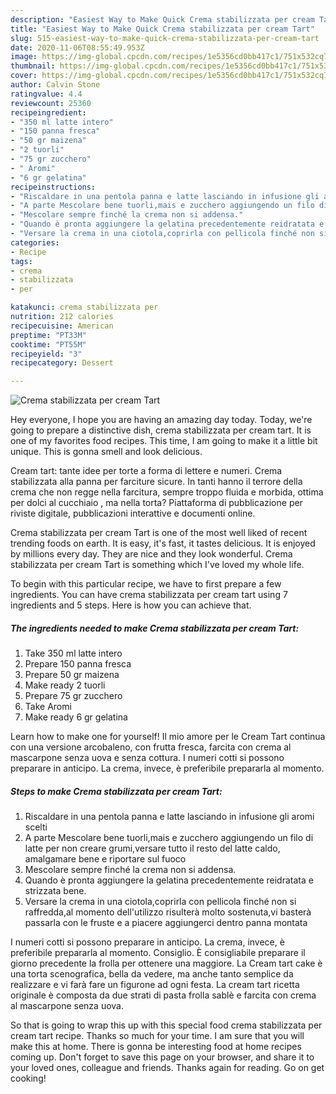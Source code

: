 ```yaml
---
description: "Easiest Way to Make Quick Crema stabilizzata per cream Tart"
title: "Easiest Way to Make Quick Crema stabilizzata per cream Tart"
slug: 515-easiest-way-to-make-quick-crema-stabilizzata-per-cream-tart
date: 2020-11-06T08:55:49.953Z
image: https://img-global.cpcdn.com/recipes/1e5356cd0bb417c1/751x532cq70/crema-stabilizzata-per-cream-tart-recipe-main-photo.jpg
thumbnail: https://img-global.cpcdn.com/recipes/1e5356cd0bb417c1/751x532cq70/crema-stabilizzata-per-cream-tart-recipe-main-photo.jpg
cover: https://img-global.cpcdn.com/recipes/1e5356cd0bb417c1/751x532cq70/crema-stabilizzata-per-cream-tart-recipe-main-photo.jpg
author: Calvin Stone
ratingvalue: 4.4
reviewcount: 25360
recipeingredient:
- "350 ml latte intero"
- "150 panna fresca"
- "50 gr maizena"
- "2 tuorli"
- "75 gr zucchero"
- " Aromi"
- "6 gr gelatina"
recipeinstructions:
- "Riscaldare in una pentola panna e latte lasciando in infusione gli aromi scelti"
- "A parte Mescolare bene tuorli,mais e zucchero aggiungendo un filo di latte per non creare grumi,versare tutto il resto del latte caldo, amalgamare bene e riportare sul fuoco"
- "Mescolare sempre finché la crema non si addensa."
- "Quando è pronta aggiungere la gelatina precedentemente reidratata e strizzata bene."
- "Versare la crema in una ciotola,coprirla con pellicola finché non si raffredda,al momento dell&#39;utilizzo risulterà molto sostenuta,vi basterà passarla con le fruste e a piacere aggiungerci dentro panna montata"
categories:
- Recipe
tags:
- crema
- stabilizzata
- per

katakunci: crema stabilizzata per 
nutrition: 212 calories
recipecuisine: American
preptime: "PT33M"
cooktime: "PT55M"
recipeyield: "3"
recipecategory: Dessert

---
```



![Crema stabilizzata per cream Tart](https://img-global.cpcdn.com/recipes/1e5356cd0bb417c1/751x532cq70/crema-stabilizzata-per-cream-tart-recipe-main-photo.jpg)

Hey everyone, I hope you are having an amazing day today. Today, we're going to prepare a distinctive dish, crema stabilizzata per cream tart. It is one of my favorites food recipes. This time, I am going to make it a little bit unique. This is gonna smell and look delicious.

Cream tart: tante idee per torte a forma di lettere e numeri. Crema stabilizzata alla panna per farciture sicure. In tanti hanno il terrore della crema che non regge nella farcitura, sempre troppo fluida e morbida, ottima per dolci al cucchiaio , ma nella torta? Piattaforma di pubblicazione per riviste digitale, pubblicazioni interattive e documenti online.

Crema stabilizzata per cream Tart is one of the most well liked of recent trending foods on earth. It is easy, it's fast, it tastes delicious. It is enjoyed by millions every day. They are nice and they look wonderful. Crema stabilizzata per cream Tart is something which I've loved my whole life.


To begin with this particular recipe, we have to first prepare a few ingredients. You can have crema stabilizzata per cream tart using 7 ingredients and 5 steps. Here is how you can achieve that.

<!--inarticleads1-->

##### The ingredients needed to make Crema stabilizzata per cream Tart:

1. Take 350 ml latte intero
1. Prepare 150 panna fresca
1. Prepare 50 gr maizena
1. Make ready 2 tuorli
1. Prepare 75 gr zucchero
1. Take  Aromi
1. Make ready 6 gr gelatina


Learn how to make one for yourself! Il mio amore per le Cream Tart continua con una versione arcobaleno, con frutta fresca, farcita con crema al mascarpone senza uova e senza cottura. I numeri cotti si possono preparare in anticipo. La crema, invece, è preferibile prepararla al momento. 

<!--inarticleads2-->

##### Steps to make Crema stabilizzata per cream Tart:

1. Riscaldare in una pentola panna e latte lasciando in infusione gli aromi scelti
1. A parte Mescolare bene tuorli,mais e zucchero aggiungendo un filo di latte per non creare grumi,versare tutto il resto del latte caldo, amalgamare bene e riportare sul fuoco
1. Mescolare sempre finché la crema non si addensa.
1. Quando è pronta aggiungere la gelatina precedentemente reidratata e strizzata bene.
1. Versare la crema in una ciotola,coprirla con pellicola finché non si raffredda,al momento dell&#39;utilizzo risulterà molto sostenuta,vi basterà passarla con le fruste e a piacere aggiungerci dentro panna montata


I numeri cotti si possono preparare in anticipo. La crema, invece, è preferibile prepararla al momento. Consiglio. È consigliabile preparare il giorno precedente la frolla per ottenere una maggiore. La Cream tart cake è una torta scenografica, bella da vedere, ma anche tanto semplice da realizzare e vi farà fare un figurone ad ogni festa. La cream tart ricetta originale è composta da due strati di pasta frolla sablè e farcita con crema al mascarpone senza uova. 

So that is going to wrap this up with this special food crema stabilizzata per cream tart recipe. Thanks so much for your time. I am sure that you will make this at home. There is gonna be interesting food at home recipes coming up. Don't forget to save this page on your browser, and share it to your loved ones, colleague and friends. Thanks again for reading. Go on get cooking!

